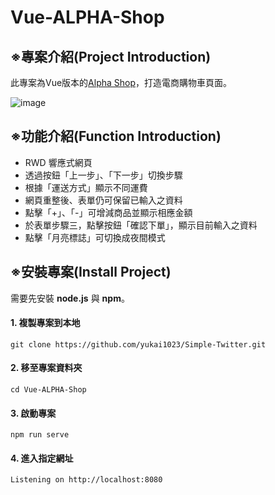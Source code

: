 # Vue-ALPHA-Shop
## ※專案介紹(Project Introduction)
此專案為Vue版本的[Alpha Shop](https://github.com/yukai1023/ALPHA-Shop)，打造電商購物車頁面。

![image](https://github.com/yukai1023/Vue-ALPHA-Shop/blob/main/use.gif)

## ※功能介紹(Function Introduction)
- RWD 響應式網頁
- 透過按鈕「上一步」、「下一步」切換步驟
- 根據「運送方式」顯示不同運費
- 網頁重整後、表單仍可保留已輸入之資料
- 點擊「+」、「-」可增減商品並顯示相應金額
- 於表單步驟三，點擊按鈕「確認下單」，顯示目前輸入之資料
- 點擊「月亮標誌」可切換成夜間模式

## ※安裝專案(Install Project)
需要先安裝 **node.js** 與 **npm**。
#### 1. 複製專案到本地
```
git clone https://github.com/yukai1023/Simple-Twitter.git
```
#### 2. 移至專案資料夾
```
cd Vue-ALPHA-Shop 
```
#### 3. 啟動專案
```
npm run serve
```
#### 4. 進入指定網址
```
Listening on http://localhost:8080
```

